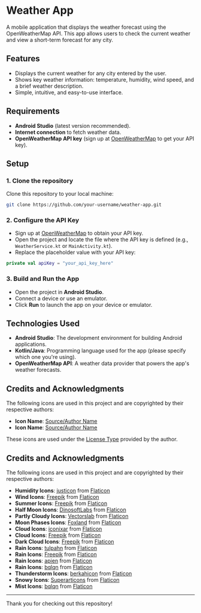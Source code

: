 # Weather App

A mobile application that displays the weather forecast using the OpenWeatherMap API. This app allows users to check the current weather and view a short-term forecast for any city.

## Features

- Displays the current weather for any city entered by the user.
- Shows key weather information: temperature, humidity, wind speed, and a brief weather description.
- Simple, intuitive, and easy-to-use interface.

## Requirements

- **Android Studio** (latest version recommended).
- **Internet connection** to fetch weather data.
- **OpenWeatherMap API key** (sign up at [OpenWeatherMap](https://openweathermap.org/) to get your API key).

## Setup

### 1. Clone the repository

Clone this repository to your local machine:

```bash
git clone https://github.com/your-username/weather-app.git
```

### 2. Configure the API Key

- Sign up at [OpenWeatherMap](https://openweathermap.org/) to obtain your API key.
- Open the project and locate the file where the API key is defined (e.g., `WeatherService.kt` or `MainActivity.kt`).
- Replace the placeholder value with your API key:

```kotlin
private val apiKey = "your_api_key_here"
```

### 3. Build and Run the App

- Open the project in **Android Studio**.
- Connect a device or use an emulator.
- Click **Run** to launch the app on your device or emulator.

## Technologies Used

- **Android Studio**: The development environment for building Android applications.
- **Kotlin/Java**: Programming language used for the app (please specify which one you're using).
- **OpenWeatherMap API**: A weather data provider that powers the app's weather forecasts.

## Credits and Acknowledgments

The following icons are used in this project and are copyrighted by their respective authors:

- **Icon Name**: [Source/Author Name](URL)
- **Icon Name**: [Source/Author Name](URL)

These icons are used under the [License Type](URL) provided by the author.
## Credits and Acknowledgments

The following icons are used in this project and are copyrighted by their respective authors:

- **Humidity Icons**: [justicon](https://www.flaticon.com/authors/justicon) from [Flaticon](https://www.flaticon.com/free-icons/humidity)
- **Wind Icons**: [Freepik](https://www.flaticon.com/authors/freepik) from [Flaticon](https://www.flaticon.com/free-icons/wind)
- **Summer Icons**: [Freepik](https://www.flaticon.com/authors/freepik) from [Flaticon](https://www.flaticon.com/free-icons/summer)
- **Half Moon Icons**: [DinosoftLabs](https://www.flaticon.com/authors/dinosoftlabs) from [Flaticon](https://www.flaticon.com/free-icons/half-moon)
- **Partly Cloudy Icons**: [Vectorslab](https://www.flaticon.com/authors/vectorslab) from [Flaticon](https://www.flaticon.com/free-icons/partly-cloudy)
- **Moon Phases Icons**: [Foxland](https://www.flaticon.com/authors/foxland) from [Flaticon](https://www.flaticon.com/free-icons/moon-phases)
- **Cloud Icons**: [iconixar](https://www.flaticon.com/authors/iconixar) from [Flaticon](https://www.flaticon.com/free-icons/cloud)
- **Cloud Icons**: [Freepik](https://www.flaticon.com/authors/freepik) from [Flaticon](https://www.flaticon.com/free-icons/cloud)
- **Dark Cloud Icons**: [Freepik](https://www.flaticon.com/authors/freepik) from [Flaticon](https://www.flaticon.com/free-icons/dark-cloud)
- **Rain Icons**: [tulpahn](https://www.flaticon.com/authors/tulpahn) from [Flaticon](https://www.flaticon.com/free-icons/rain)
- **Rain Icons**: [Freepik](https://www.flaticon.com/authors/freepik) from [Flaticon](https://www.flaticon.com/free-icons/rain)
- **Rain Icons**: [apien](https://www.flaticon.com/authors/apien) from [Flaticon](https://www.flaticon.com/free-icons/rain)
- **Rain Icons**: [bqlqn](https://www.flaticon.com/authors/bqlqn) from [Flaticon](https://www.flaticon.com/free-icons/rain)
- **Thunderstorm Icons**: [berkahicon](https://www.flaticon.com/authors/berkahicon) from [Flaticon](https://www.flaticon.com/free-icons/thunderstorm)
- **Snowy Icons**: [Superarticons](https://www.flaticon.com/authors/superarticons) from [Flaticon](https://www.flaticon.com/free-icons/snowy)
- **Mist Icons**: [bqlqn](https://www.flaticon.com/authors/bqlqn) from [Flaticon](https://www.flaticon.com/free-icons/mist)
---

Thank you for checking out this repository!
